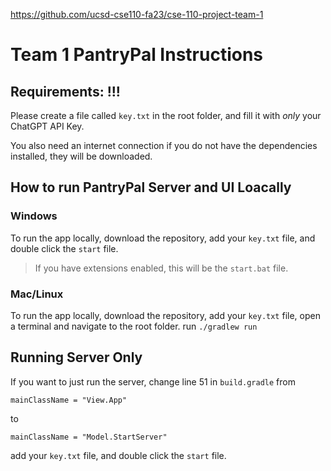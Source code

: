 https://github.com/ucsd-cse110-fa23/cse-110-project-team-1
# Team 1 PantryPal Instructions


## Requirements: !!!

 Please create a file called `key.txt` in the root folder, and fill it with *only* your ChatGPT API Key.

 You also need an internet connection if you do not have the dependencies installed, they will be downloaded.

## How to run PantryPal Server and UI Loacally
### Windows
To run the app locally, download the repository, add your `key.txt` file, and double click the `start` file.
 > If you have extensions enabled, this will be the     `start.bat` file. 


### Mac/Linux
To run the app locally, download the repository, add your `key.txt` file, open a terminal and navigate to the root folder. run `./gradlew run`




## Running Server Only
If you want to just run the server, change line 51 in `build.gradle` from 
``` 
mainClassName = "View.App"
```
to 
``` 
mainClassName = "Model.StartServer"
```
add your `key.txt` file, and double click the `start` file.
